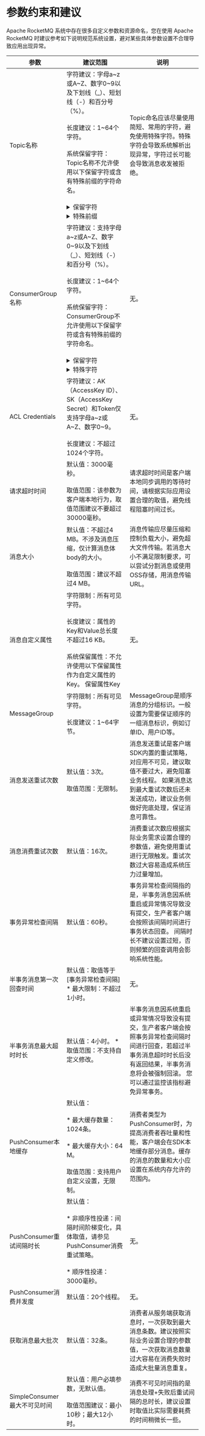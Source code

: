 # 参数约束和建议

Apache RocketMQ 系统中存在很多自定义参数和资源命名，您在使用 Apache RocketMQ 时建议参考如下说明规范系统设置，避对某些具体参数设置不合理导致应用出现异常。


|          参数           | 建议范围                                                                                                                                                                                                                                                                                                                                                                                                                                                                                                                                                                                                                                                                   |                                                      说明                                                      |
|-----------------------|------------------------------------------------------------------------------------------------------------------------------------------------------------------------------------------------------------------------------------------------------------------------------------------------------------------------------------------------------------------------------------------------------------------------------------------------------------------------------------------------------------------------------------------------------------------------------------------------------------------------------------------------------------------------|--------------------------------------------------------------------------------------------------------------|
| Topic名称               | 字符建议：字母a\~z或A\~Z、数字0\~9以及下划线（_）、短划线（-）和百分号（%）。  <br></br> 长度建议：1\~64个字符。   <br></br> 系统保留字符：Topic名称不允许使用以下保留字符或含有特殊前缀的字符命名。 <br></br> <details><summary>保留字符</summary> <li>TBW102</li>   <li>BenchmarkTest</li>   <li>SELF_TEST_TOPIC</li>   <li>OFFSET_MOVED_EVENT</li>  <li>SCHEDULE_TOPIC_XXXX</li>  <li>RMQ_SYS_TRANS_HALF_TOPIC</li>  <li>RMQ_SYS_TRACE_TOPIC</li>  <li>RMQ_SYS_TRANS_OP_HALF_TOPIC</li></details><details><summary>特殊前缀</summary> <li>rmq_sys\_</li>   <li>%RETRY%\_</li>   <li>%DLQ%\_</li>   <li>rocketmq-broker-</li></details>                                                                                                               | Topic命名应该尽量使用简短、常用的字符，避免使用特殊字符。特殊字符会导致系统解析出现异常，字符过长可能会导致消息收发被拒绝。                                             |
| ConsumerGroup名称       | 字符建议：支持字母a\~z或A\~Z、数字0\~9以及下划线（_）、短划线（-）和百分号（%）。  <br></br> 长度建议：1\~64个字符。   <br></br> 系统保留字符：ConsumerGroup不允许使用以下保留字符或含有特殊前缀的字符命名。 <br></br> <details><summary>保留字符</summary> <li>DEFAULT_CONSUMER</li>  <li>DEFAULT_PRODUCER</li>  <li>TOOLS_CONSUMER</li>  <li>FILTERSRV_CONSUMER</li>  <li>__MONITOR_CONSUMER</li>  <li>CLIENT_INNER_PRODUCER</li>  <li>SELF_TEST_P_GROUP</li>  <li>SELF_TEST_C_GROUP</li>  <li>CID_ONS-HTTP-PROXY</li>  <li>CID_ONSAPI_PERMISSION</li>  <li>CID_ONSAPI_OWNER</li>  <li>CID_ONSAPI_PULL</li>  <li>CID_RMQ_SYS_TRANS</li></details>    <details><summary>特殊字符</summary> <li>CID_RMQ_SYS\_</li>  <li>CID_HOUSEKEEPING</li></details> | 无。                                                                                                           |
| ACL Credentials       | 字符建议：AK（AccessKey ID）、SK（AccessKey Secret）和Token仅支持字母a\~z或A\~Z、数字0\~9。  <br></br> 长度建议：不超过1024个字符。                                                                                                                                                                                                                                                                                                                                                                                                                                                                                                                                                                     | 无。                                                                                                           |
| 请求超时时间                | 默认值：3000毫秒。  <br></br> 取值范围：该参数为客户端本地行为，取值范围建议不要超过30000毫秒。                                                                                                                                                                                                                                                                                                                                                                                                                                                                                                                                                                                                             | 请求超时时间是客户端本地同步调用的等待时间，请根据实际应用设置合理的取值，避免线程阻塞时间过长。                                                             |
| 消息大小                  | 默认值：不超过4 MB。不涉及消息压缩，仅计算消息体body的大小。   <br></br>取值范围：建议不超过4 MB。                                                                                                                                                                                                                                                                                                                                                                                                                                                                                                                                                                                                          | 消息传输应尽量压缩和控制负载大小，避免超大文件传输。若消息大小不满足限制要求，可以尝试分割消息或使用OSS存储，用消息传输URL。                                            |
| 消息自定义属性               | 字符限制：所有可见字符。   <br></br>长度建议：属性的Key和Value总长度不超过16 KB。   <br></br>系统保留属性：不允许使用以下保留属性作为自定义属性的Key。 保留属性Key                                                                                                                                                                                                                                                                                                                                                                                                                                                                                                                                                                | 无。                                                                                                           |
| MessageGroup          | 字符限制：所有可见字符。  <br></br>长度建议：1\~64字节。                                                                                                                                                                                                                                                                                                                                                                                                                                                                                                                                                                                                                                   | MessageGroup是顺序消息的分组标识。一般设置为需要保证顺序的一组消息标识，例如订单ID、用户ID等。                                                      |
| 消息发送重试次数              | 默认值：3次。  <br></br>取值范围：无限制。                                                                                                                                                                                                                                                                                                                                                                                                                                                                                                                                                                                                                                            | 消息发送重试是客户端SDK内置的重试策略，对应用不可见，建议取值不要过大，避免阻塞业务线程。 如果消息达到最大重试次数后还未发送成功，建议业务侧做好兜底处理，保证消息可靠性。                      |
| 消息消费重试次数              | 默认值：16次。                                                                                                                                                                                                                                                                                                                                                                                                                                                                                                                                                                                                                                                               | 消费重试次数应根据实际业务需求设置合理的参数值，避免使用重试进行无限触发。重试次数过大容易造成系统压力过量增加。                                                     |
| 事务异常检查间隔              | 默认值：60秒。                                                                                                                                                                                                                                                                                                                                                                                                                                                                                                                                                                                                                                                               | 事务异常检查间隔指的是，半事务消息因系统重启或异常情况导致没有提交，生产者客户端会按照该间隔时间进行事务状态回查。 间隔时长不建议设置过短，否则频繁的回查调用会影响系统性能。                      |
| 半事务消息第一次回查时间          | 默认值：取值等于\[事务异常检查间隔\]  * 最大限制：不超过1小时。                                                                                                                                                                                                                                                                                                                                                                                                                                                                                                                                                                                                                                   | 无。                                                                                                           |
| 半事务消息最大超时时长           | 默认值：4小时。  * 取值范围：不支持自定义修改。                                                                                                                                                                                                                                                                                                                                                                                                                                                                                                                                                                                                                                             | 半事务消息因系统重启或异常情况导致没有提交，生产者客户端会按照事务异常检查间隔时间进行回查，若超过半事务消息超时时长后没有返回结果，半事务消息将会被强制回滚。 您可以通过监控该指标避免异常事务。            |
| PushConsumer本地缓存      | 默认值： <br></br> * 最大缓存数量：1024条。  <br></br>* 最大缓存大小：64 M。    <br></br>取值范围：支持用户自定义设置，无限制。                                                                                                                                                                                                                                                                                                                                                                                                                                                                                                                                                                                | 消费者类型为PushConsumer时，为提高消费者吞吐量和性能，客户端会在SDK本地缓存部分消息。缓存的消息的数量和大小应设置在系统内存允许的范围内。                                 |
| PushConsumer重试间隔时长    | 默认值： <br></br>* 非顺序性投递：间隔时间阶梯变化，具体取值，请参见PushConsumer消费重试策略。  <br></br>* 顺序性投递：3000毫秒。                                                                                                                                                                                                                                                                                                                                                                                                                                                                                                                                                                                  | 无。                                                                                                           |
| PushConsumer消费并发度     | 默认值：20个线程。                                                                                                                                                                                                                                                                                                                                                                                                                                                                                                                                                                                                                                                             | 无。                                                                                                           |
| 获取消息最大批次              | 默认值：32条。                                                                                                                                                                                                                                                                                                                                                                                                                                                                                                                                                                                                                                                               | 消费者从服务端获取消息时，一次获取到最大消息条数。建议按照实际业务设置合理的参数值，一次获取消息数量过大容易在消费失败时造成大批量消息重复。                                       |
| SimpleConsumer最大不可见时间 | 默认值：用户必填参数，无默认值。  <br></br> 取值范围建议：最小10秒；最大12小时。                                                                                                                                                                                                                                                                                                                                                                                                                                                                                                                                                                                                                       | 消费不可见时间指的是消息处理+失败后重试间隔的总时长，建议设置时取值比实际需要耗费的时间稍微长一些。                                                           |